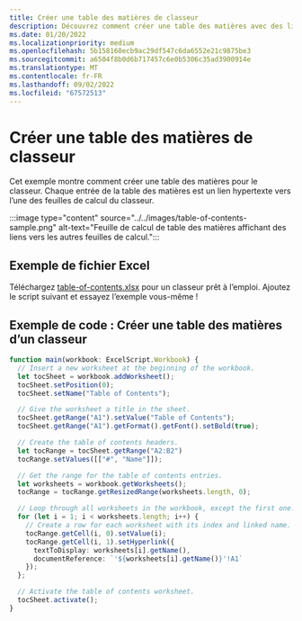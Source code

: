 ```yaml
---
title: Créer une table des matières de classeur
description: Découvrez comment créer une table des matières avec des liens vers chaque feuille de calcul.
ms.date: 01/20/2022
ms.localizationpriority: medium
ms.openlocfilehash: 5b158160ecb9ac29df547c6da6552e21c9875be3
ms.sourcegitcommit: a6504f8b0d6b717457c6e0b5306c35ad3900914e
ms.translationtype: MT
ms.contentlocale: fr-FR
ms.lasthandoff: 09/02/2022
ms.locfileid: "67572513"
---
```

# <a name="create-a-workbook-table-of-contents"></a>Créer une table des matières de classeur

Cet exemple montre comment créer une table des matières pour le classeur. Chaque entrée de la table des matières est un lien hypertexte vers l’une des feuilles de calcul du classeur.

:::image type="content" source="../../images/table-of-contents-sample.png" alt-text="Feuille de calcul de table des matières affichant des liens vers les autres feuilles de calcul.":::

## <a name="sample-excel-file"></a>Exemple de fichier Excel

Téléchargez [table-of-contents.xlsx](table-of-contents.xlsx) pour un classeur prêt à l’emploi. Ajoutez le script suivant et essayez l’exemple vous-même !

## <a name="sample-code-create-a-workbook-table-of-contents"></a>Exemple de code : Créer une table des matières d’un classeur

```TypeScript
function main(workbook: ExcelScript.Workbook) {
  // Insert a new worksheet at the beginning of the workbook.
  let tocSheet = workbook.addWorksheet();
  tocSheet.setPosition(0);
  tocSheet.setName("Table of Contents");

  // Give the worksheet a title in the sheet.
  tocSheet.getRange("A1").setValue("Table of Contents");
  tocSheet.getRange("A1").getFormat().getFont().setBold(true);

  // Create the table of contents headers.
  let tocRange = tocSheet.getRange("A2:B2")
  tocRange.setValues([["#", "Name"]]);

  // Get the range for the table of contents entries.
  let worksheets = workbook.getWorksheets();
  tocRange = tocRange.getResizedRange(worksheets.length, 0);

  // Loop through all worksheets in the workbook, except the first one.
  for (let i = 1; i < worksheets.length; i++) {
    // Create a row for each worksheet with its index and linked name.
    tocRange.getCell(i, 0).setValue(i);
    tocRange.getCell(i, 1).setHyperlink({
      textToDisplay: worksheets[i].getName(),
      documentReference: `'${worksheets[i].getName()}'!A1`
    });
  };

  // Activate the table of contents worksheet.
  tocSheet.activate();
}
```
